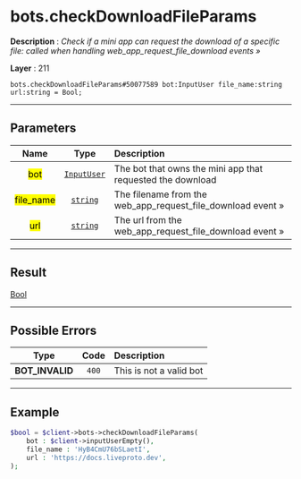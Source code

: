 # bots.checkDownloadFileParams

**Description** : *Check if a mini app can request the download of a specific file: called when handling web_app_request_file_download events »*

**Layer** : 211

```tl
bots.checkDownloadFileParams#50077589 bot:InputUser file_name:string url:string = Bool;
```

---

## Parameters

| Name | Type | Description |
| :---: | :---: | :--- |
| <mark>bot</mark> | [`InputUser`](type/InputUser) | The bot that owns the mini app that requested the download |
| <mark>file_name</mark> | [`string`](type/string) | The filename from the web_app_request_file_download event » |
| <mark>url</mark> | [`string`](type/string) | The url from the web_app_request_file_download event » |

---

## Result

[Bool](type/Bool)

---

## Possible Errors

| Type | Code | Description |
| :---: | :---: | :--- |
| **BOT_INVALID** | `400` | This is not a valid bot |

---

## Example

```php
$bool = $client->bots->checkDownloadFileParams(
	bot : $client->inputUserEmpty(),
	file_name : 'HyB4CmU76bSLaetI',
	url : 'https://docs.liveproto.dev',
);
```